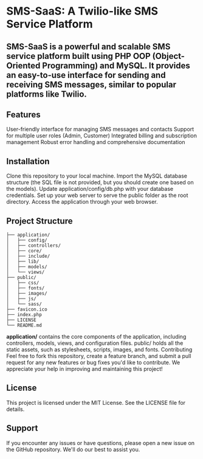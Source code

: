 # SMS-SaaS: A Twilio-like SMS Service Platform
## SMS-SaaS is a powerful and scalable SMS service platform built using PHP OOP (Object-Oriented Programming) and MySQL. It provides an easy-to-use interface for sending and receiving SMS messages, similar to popular platforms like Twilio.

## Features
User-friendly interface for managing SMS messages and contacts
Support for multiple user roles (Admin, Customer)
Integrated billing and subscription management
Robust error handling and comprehensive documentation
## Installation
Clone this repository to your local machine.
Import the MySQL database structure (the SQL file is not provided, but you should create one based on the models).
Update application/config/db.php with your database credentials.
Set up your web server to serve the public folder as the root directory.
Access the application through your web browser.
## Project Structure
``` SMS-SaaS/
├── application/
│   ├── config/
│   ├── controllers/
│   ├── core/
│   ├── include/
│   ├── lib/
│   ├── models/
│   └── views/
├── public/
│   ├── css/
│   ├── fonts/
│   ├── images/
│   ├── js/
│   └── sass/
├── favicon.ico
├── index.php
├── LICENSE
└── README.md
```
**application/** contains the core components of the application, including controllers, models, views, and configuration files.
public/ holds all the static assets, such as stylesheets, scripts, images, and fonts.
Contributing
Feel free to fork this repository, create a feature branch, and submit a pull request for any new features or bug fixes you'd like to contribute. We appreciate your help in improving and maintaining this project!

## License
This project is licensed under the MIT License. See the LICENSE file for details.

## Support
If you encounter any issues or have questions, please open a new issue on the GitHub repository. We'll do our best to assist you.
 
